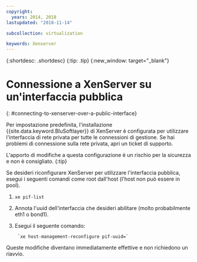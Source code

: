 ```yaml
---
copyright:
  years: 2014, 2018
lastupdated: "2018-11-14"

subcollection: virtualization

keywords: Xenserver
---
```

{:shortdesc: .shortdesc}
{:tip: .tip}
{:new_window: target="_blank"}

# Connessione a XenServer su un'interfaccia pubblica
{: #connecting-to-xenserver-over-a-public-interface}

Per impostazione predefinita, l'installazione {{site.data.keyword.BluSoftlayer}} di XenServer è configurata per utilizzare l'interfaccia di rete privata per tutte le connessioni di gestione. Se hai problemi di connessione sulla rete privata, apri un ticket di supporto.

L'apporto di modifiche a questa configurazione è un rischio per la sicurezza e non è consigliato.
{:tip}

Se desideri riconfigurare XenServer per utilizzare l'interfaccia pubblica, esegui i seguenti comandi come root dall'host (l'host non può essere in pool).

1. `xe pif-list`

2. Annota l'uuid dell'interfaccia che desideri abilitare (molto probabilmente eth1 o bond1).

3. Esegui il seguente comando:

        `xe host-management-reconfigure pif-uuid=`

Queste modifiche diventano immediatamente effettive e non richiedono un riavvio.

